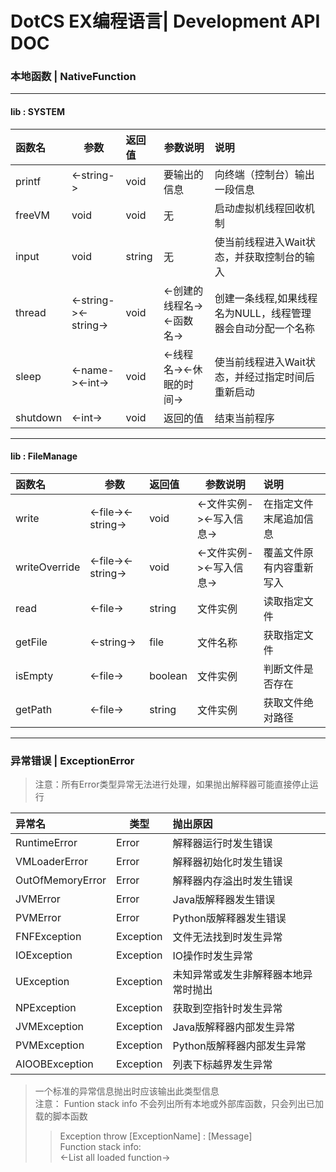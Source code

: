 # DotCS EX编程语言| Development API DOC

### 本地函数 | NativeFunction

<hr>

#### lib : SYSTEM
|函数名|参数|返回值|参数说明|说明|
|:---|---|:---|---|:---|
|printf|<-string->|void|要输出的信息|向终端（控制台）输出一段信息|
|freeVM|void|void|无|启动虚拟机线程回收机制|
|input|void|string|无|使当前线程进入Wait状态，并获取控制台的输入|
|thread|<-string-><-string->|void|<-创建的线程名-><-函数名->|创建一条线程,如果线程名为NULL，线程管理器会自动分配一个名称|
|sleep|<-name-><-int->|void|<-线程名-><-休眠的时间->|使当前线程进入Wait状态，并经过指定时间后重新启动|
|shutdown|<-int->|void|返回的值|结束当前程序|

<hr>

#### lib : FileManage
|函数名|参数|返回值|参数说明|说明|
|:---|---|:---|---|:---|
|write|<-file-><-string->|void|<-文件实例-><-写入信息->|在指定文件末尾追加信息|
|writeOverride|<-file-><-string->|void|<-文件实例-><-写入信息->|覆盖文件原有内容重新写入|
|read|<-file->|string|文件实例|读取指定文件|
|getFile|<-string->|file|文件名称|获取指定文件|
|isEmpty|<-file->|boolean|文件实例|判断文件是否存在|
|getPath|<-file->|string|文件实例|获取文件绝对路径|

<hr>

### 异常错误 | ExceptionError

> 注意：所有Error类型异常无法进行处理，如果抛出解释器可能直接停止运行

|异常名|类型|抛出原因|
|:---|---|:---|
|RuntimeError|Error|解释器运行时发生错误|
|VMLoaderError|Error|解释器初始化时发生错误|
|OutOfMemoryError|Error|解释器内存溢出时发生错误|
|JVMError|Error|Java版解释器发生错误|
|PVMError|Error|Python版解释器发生错误|
|FNFException|Exception|文件无法找到时发生异常|
|IOException|Exception|IO操作时发生异常|
|UException|Exception|未知异常或发生非解释器本地异常时抛出|
|NPException|Exception|获取到空指针时发生异常|
|JVMException|Exception|Java版解释器内部发生异常|
|PVMException|Exception|Python版解释器内部发生异常|
|AIOOBException|Exception|列表下标越界发生异常|

> 一个标准的异常信息抛出时应该输出此类型信息\
> 注意： Funtion stack info 不会列出所有本地或外部库函数，只会列出已加载的脚本函数
> > Exception throw [ExceptionName] : [Message]\
> > Function stack info:\
> > <-List all loaded function->
